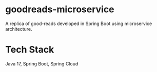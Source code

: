 # goodreads-microservice
A replica of good-reads developed in Spring Boot using microservice architecture.

# Tech Stack
Java 17, Spring Boot, Spring Cloud

